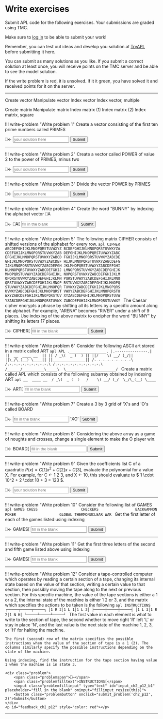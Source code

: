 # Write exercises

Submit APL code for the following exercises.
Your submissions are graded using TMC.

Make sure to [log in](../../account.md) to be able to submit your work!

Remember, you can test out ideas and develop you solution at [TryAPL](https://tryapl.org) before submitting it here.

You can submit as many solutions as you like.
If you submit a correct solution at least once, you will receive points on the TMC server and be able to see the model solution.

If the write problem is red, it is unsolved. If it it green, you have solved it and received points for it on the server.

---

Create vector
Manipulate vector
Index vector
Index vector, multiple

Create matrix
Manipulate matrix
Index matrix (1)
Index matrix (2)
Index matrix, square

!!! write-problem "Write problem 1"
    Create a vector consisting of the first ten prime numbers called PRIMES
    <div class="problem">
        <span class="problemspan">⎕←</span>
        <input class="probleminput" type="text" id="input_ch2_p1" placeholder="your solution here">
        <button class="problembutton" onclick="submit_problem('ch2_p1', 2)">Submit</button>
    </div>
    <p id="feedback_ch2_p1" style="color: red"></p>

---

!!! write-problem "Write problem 2"
    Create a vector called POWER of value 2 to the power of PRIMES, minus two
    <div class="problem">
        <span class="problemspan">⎕←</span>
        <input class="probleminput" type="text" id="input_ch2_p2" placeholder="your solution here">
        <button class="problembutton" onclick="submit_problem('ch2_p2', 2)">Submit</button>
    </div>
    <p id="feedback_ch2_p2" style="color: red"></p>

---

!!! write-problem "Write problem 3"
    Divide the vector POWER by PRIMES
    <div class="problem">
        <span class="problemspan">⎕←</span>
        <input class="probleminput" type="text" id="input_ch2_p3" placeholder="your solution here">
        <button class="problembutton" onclick="submit_problem('ch2_p3', 2)">Submit</button>
    </div>
    <p id="feedback_ch2_p3" style="color: red"></p>

---

!!! write-problem "Write problem 4"
    Create the word "BUNNY" by indexing the alphabet vector ⎕A
    <div class="problem">
        <span class="problemspan">⎕←</span>
        <span class="problemfilltext">⎕A[</span>
        <input class="problemfillinput" type="text" id="input_ch2_p1_b1" placeholder="fill in the blank" oninput="fillinput_resize(this)">
        <button class="problembutton" onclick="submit_problem('ch2_p4', 2)">Submit</button>
    </div>
    <p id="feedback_ch2_p4" style="color: red"></p>

---

!!! write-problem "Write problem 5"
    The following matrix CIPHER consists of shifted versions of the alphabet for every row.
    ```apl
          CIPHER
      ABCDEFGHIJKLMNOPQRSTUVWXYZ
      BCDEFGHIJKLMNOPQRSTUVWXYZA
      CDEFGHIJKLMNOPQRSTUVWXYZAB
      DEFGHIJKLMNOPQRSTUVWXYZABC
      EFGHIJKLMNOPQRSTUVWXYZABCD
      FGHIJKLMNOPQRSTUVWXYZABCDE
      GHIJKLMNOPQRSTUVWXYZABCDEF
      HIJKLMNOPQRSTUVWXYZABCDEFG
      IJKLMNOPQRSTUVWXYZABCDEFGH
      JKLMNOPQRSTUVWXYZABCDEFGHI
      KLMNOPQRSTUVWXYZABCDEFGHIJ
      LMNOPQRSTUVWXYZABCDEFGHIJK
      MNOPQRSTUVWXYZABCDEFGHIJKL
      NOPQRSTUVWXYZABCDEFGHIJKLM
      OPQRSTUVWXYZABCDEFGHIJKLMN
      PQRSTUVWXYZABCDEFGHIJKLMNO
      QRSTUVWXYZABCDEFGHIJKLMNOP
      RSTUVWXYZABCDEFGHIJKLMNOPQ
      STUVWXYZABCDEFGHIJKLMNOPQR
      TUVWXYZABCDEFGHIJKLMNOPQRS
      UVWXYZABCDEFGHIJKLMNOPQRST
      VWXYZABCDEFGHIJKLMNOPQRSTU
      WXYZABCDEFGHIJKLMNOPQRSTUV
      XYZABCDEFGHIJKLMNOPQRSTUVW
      YZABCDEFGHIJKLMNOPQRSTUVWX
      ZABCDEFGHIJKLMNOPQRSTUVWXY
    ```
    The Caesar cipher encrypts a phrase by shifting all its letters by a specific amount along the alphabet. For example, "ARENA" becomes "RIVER" under a shift of 9 places. Use indexing of the above matrix to encipher the word "BUNNY" by shifting its letters 17 places.
    <div class="problem">
        <span class="problemspan">⎕←</span>
        <span class="problemfilltext">CIPHER[</span>
        <input class="problemfillinput" type="text" id="input_ch2_p5_b1" placeholder="fill in the blank" oninput="fillinput_resize(this)">
        <button class="problembutton" onclick="submit_problem('ch2_p5', 2)">Submit</button>
    </div>
    <p id="feedback_ch2_p5" style="color: red"></p>

---

!!! write-problem "Write problem 6"
    Consider the following ASCII art stored in a matrix called ART
    ```apl
          APL
         ._________________.
         |.---------------.|
         ||  __  ____ __  ||
         || / _\(  _ (  ) ||
         ||/    \) __/ (_/||
         ||\_/\_(__) \____||
         ||_______________||
         /.-.-.-.-.-.-.-.-.\
        /.-.-.-.-.-.-.-.-.-.\
       /.-.-.-.-.-.-.-.-.-.-.\
      /______/__________\_____\ 
      \_______________________/
    ```
    Create a matrix called APL which consists of the following subarray obtained by indexing ART
    ```apl
      __  ____ __ 
     / _\(  _ (  )  
    /    \) __/ (_/ 
    \_/\_(__) \____        
    ```
    <div class="problem">
        <span class="problemspan">⎕←</span>
        <span class="problemfilltext">ART[</span>
        <input class="problemfillinput" type="text" id="input_ch2_p6_b1" placeholder="fill in the blank" oninput="fillinput_resize(this)">
        <button class="problembutton" onclick="submit_problem('ch2_p6', 2)">Submit</button>
    </div>
    <p id="feedback_ch2_p6" style="color: red"></p>

---

!!! write-problem "Write problem 7"
    Create a 3 by 3 grid of 'X's and 'O's called BOARD 
    <div class="problem">
        <span class="problemspan">⎕←</span>
        <input class="problemfillinput" type="text" id="input_ch2_p7_b1" placeholder="fill in the blank" oninput="fillinput_resize(this)">
        <span class="problemfilltext">'XO'</span>
        <button class="problembutton" onclick="submit_problem('ch2_p7', 2)">Submit</button>
    </div>
    <p id="feedback_ch2_p7" style="color: red"></p>

---

!!! write-problem "Write problem 8"
    Considering the above array as a game of noughts and crosses, change a single element to make the O player win.
    <div class="problem">
        <span class="problemspan">⎕←</span>
        <span class="problemfilltext">BOARD[</span>
        <input class="problemfillinput" type="text" id="input_ch2_p8_b1" placeholder="fill in the blank" oninput="fillinput_resize(this)">
        <button class="problembutton" onclick="submit_problem('ch2_p8', 2)">Submit</button>
    </div>
    <p id="feedback_ch2_p8" style="color: red"></p>

---

!!! write-problem "Write problem 9"
    Given the coefficients list C of a quadratic $P(x) = C[1] x^2 + C[2] x + C[3]$, evaluate the polynomial for a value X. For example, for C ← 1 2 3, and X ← 10, this should evaluate to $ 1 \cdot 10^2 + 2 \cdot 10 + 3 = 123 $.
    <div class="problem">
        <span class="problemspan">⎕←</span>
        <input class="probleminput" type="text" id="input_ch2_p9" placeholder="your solution here">
        <button class="problembutton" onclick="submit_problem('ch2_p9', 2)">Submit</button>
    </div>
    <p id="feedback_ch2_p9" style="color: red"></p>

---

!!! write-problem "Write problem 10"
    Consider the following list of GAMES
    ```apl
          GAMES
    CHESS                   
    CHECKERS                
    BACKGAMMON              
    POKER                   
    GLOBAL THERMONUCLEAR WAR
    ```
    Get the first letter of each of the games listed using indexing
    <div class="problem">
        <span class="problemspan">⎕←</span>
        <span class="problemfilltext">GAMES[</span>
        <input class="problemfillinput" type="text" id="input_ch2_p10_b1" placeholder="fill in the blank" oninput="fillinput_resize(this)">
        <button class="problembutton" onclick="submit_problem('ch2_p10', 2)">Submit</button>
    </div>
    <p id="feedback_ch2_p10" style="color: red"></p>

---

!!! write-problem "Write problem 11"
    Get the first three letters of the second and fifth game listed above using indexing
    <div class="problem">
        <span class="problemspan">⎕←</span>
        <span class="problemfilltext">GAMES[</span>
        <input class="problemfillinput" type="text" id="input_ch2_p11_b1" placeholder="fill in the blank" oninput="fillinput_resize(this)">
        <button class="problembutton" onclick="submit_problem('ch2_p11', 2)">Submit</button>
    </div>
    <p id="feedback_ch2_p11" style="color: red"></p>

---

!!! write-problem "Write problem 12"
    Consider a tape-controlled computer which operates by reading a certain section of a tape, changing its internal state based on the value of that section, writing a certain value to that section, then possibly moving the tape along to the next or previous section. For this specific machine, the value of the tape sections is either a 1 or a 2, the internal state of the machine is either 1 2 or 3, and the matrix which specifies the actions to be taken is the following
    ```apl
          INSTRUCTIONS
      ┌─────┬─────┬─────┐
      │1 R 2│1 L 1│1 L 2│
      ├─────┼─────┼─────┤
      │1 L 3│1 R 2│1 N H│
      └─────┴─────┴─────┘
    ```
    The first value in each element is what to write to the section of tape, the second whether to move right 'R' left 'L' or stay in place 'N', and the last value is the next state of the machine 1, 2, 3, or 'H' for halting the machine.
    
    The first (second) row of the matrix specifies the possible instructions when the value of the section of tape is a 1 (2). The columns similarly specify the possible instructions depending on the state of the machine.

    Using indexing, find the instruction for the tape section having value 1 when the machine is in state 3.

    <div class="problem">
        <span class="problemspan">⎕←</span>
        <span class="problemfilltext">INSTRUCTIONS[</span>
        <input class="problemfillinput" type="text" id="input_ch2_p12_b1" placeholder="fill in the blank" oninput="fillinput_resize(this)">
        <button class="problembutton" onclick="submit_problem('ch2_p12', 2)">Submit</button>
    </div>
    <p id="feedback_ch2_p12" style="color: red"></p>



---